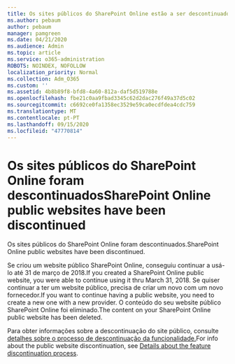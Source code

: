 ```yaml
---
title: Os sites públicos do SharePoint Online estão a ser descontinuados
ms.author: pebaum
author: pebaum
manager: pamgreen
ms.date: 04/21/2020
ms.audience: Admin
ms.topic: article
ms.service: o365-administration
ROBOTS: NOINDEX, NOFOLLOW
localization_priority: Normal
ms.collection: Adm_O365
ms.custom: ''
ms.assetid: 4b8b89f8-bfd8-4a60-812a-daf5d519788e
ms.openlocfilehash: fbe21c0aa9fbad3345c62d2dac276f49a37d5c02
ms.sourcegitcommit: c6692ce0fa1358ec3529e59ca0ecdfdea4cdc759
ms.translationtype: MT
ms.contentlocale: pt-PT
ms.lasthandoff: 09/15/2020
ms.locfileid: "47770814"
---
```

# <a name="sharepoint-online-public-websites-have-been-discontinued"></a><span data-ttu-id="88f25-102">Os sites públicos do SharePoint Online foram descontinuados</span><span class="sxs-lookup"><span data-stu-id="88f25-102">SharePoint Online public websites have been discontinued</span></span>

<span data-ttu-id="88f25-103">Os sites públicos do SharePoint Online foram descontinuados.</span><span class="sxs-lookup"><span data-stu-id="88f25-103">SharePoint Online public websites have been discontinued.</span></span>

<span data-ttu-id="88f25-104">Se criou um website público SharePoint Online, conseguiu continuar a usá-lo até 31 de março de 2018.</span><span class="sxs-lookup"><span data-stu-id="88f25-104">If you created a SharePoint Online public website, you were able to continue using it thru March 31, 2018.</span></span> <span data-ttu-id="88f25-105">Se quiser continuar a ter um website público, precisa de criar um novo com um novo fornecedor.</span><span class="sxs-lookup"><span data-stu-id="88f25-105">If you want to continue having a public website, you need to create a new one with a new provider.</span></span> <span data-ttu-id="88f25-106">O conteúdo do seu website público SharePoint Online foi eliminado.</span><span class="sxs-lookup"><span data-stu-id="88f25-106">The content on your SharePoint Online public website has been deleted.</span></span>

<span data-ttu-id="88f25-107">Para obter informações sobre a descontinuação do site público, consulte [detalhes sobre o processo de descontinuação da funcionalidade.](https://go.microsoft.com/fwlink/?linkid=866980)</span><span class="sxs-lookup"><span data-stu-id="88f25-107">For info about the public website discontinuation, see [Details about the feature discontinuation process](https://go.microsoft.com/fwlink/?linkid=866980).</span></span>
